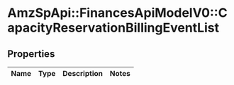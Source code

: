 # AmzSpApi::FinancesApiModelV0::CapacityReservationBillingEventList

## Properties
Name | Type | Description | Notes
------------ | ------------- | ------------- | -------------

